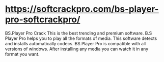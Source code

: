 # https://softcrackpro.com/bs-player-pro-softcrackpro/
BS.Player Pro Crack  This is the best trending and premium software. B.S Player Pro helps you to play all the formats of media. This software detects and installs automatically codecs. BS.Player Pro is compatible with all versions of windows. After installing any media you can watch it in any format you want.
